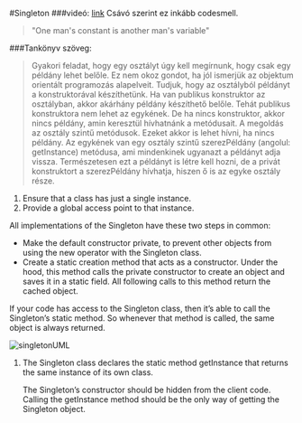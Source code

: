#Singleton
###videó: [link](https://www.youtube.com/watch?v=hUE_j6q0LTQ&list=PLrhzvIcii6GNjpARdnO4ueTUAVR9eMBpc&index=7&t=0s)
Csávó szerint ez inkább codesmell.
> "One man's constant is another man's variable"

###Tankönyv szöveg:
 > Gyakori feladat, hogy egy osztályt úgy kell megírnunk, hogy csak egy példány lehet belőle. Ez nem
  okoz gondot, ha jól ismerjük az objektum orientált programozás alapelveit. Tudjuk, hogy az osztályból
  példányt a konstruktorával készíthetünk. Ha van publikus konstruktor az osztályban, akkor akárhány
  példány készíthető belőle. Tehát publikus konstruktora nem lehet az egykének. De ha nincs
  konstruktor, akkor nincs példány, amin keresztül hívhatnánk a metódusait. A megoldás az osztály
  szintű metódusok. Ezeket akkor is lehet hívni, ha nincs példány. Az egykének van egy osztály szintű
  szerezPéldány (angolul: getInstance) metódusa, ami mindenkinek ugyanazt a példányt adja vissza.
  Természetesen ezt a példányt is létre kell hozni, de a privát konstruktort a szerezPéldány hívhatja,
  hiszen ő is az egyke osztály része.

1. Ensure that a class has just a single instance.
2. Provide a global access point to that instance.

All implementations of the Singleton have these two steps in common:

* Make the default constructor private, to prevent other objects from using the new operator with the Singleton class.
* Create a static creation method that acts as a constructor. Under the hood, this method calls the private constructor to create an object and saves it in a static field. All following calls to this method return the cached object.

If your code has access to the Singleton class, then it’s able to call the Singleton’s static method. So whenever that method is called, the same object is always returned.

![singletonUML](https://refactoring.guru/images/patterns/diagrams/singleton/structure-en-indexed.png)
 1. The Singleton class declares the static method getInstance that returns the same instance of its own class.
 
    The Singleton’s constructor should be hidden from the client code. Calling the getInstance method should be the only way of getting the Singleton object.
